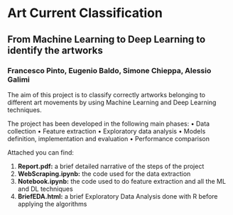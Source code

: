 # Art Current Classification
## From Machine Learning to Deep Learning to identify the artworks
### Francesco Pinto, Eugenio Baldo, Simone Chieppa, Alessio Galimi

The aim of this project is to classify correctly artworks belonging to different art movements by using Machine Learning and Deep Learning techniques.


The project has been developed in the following main phases:
• Data collection
• Feature extraction
• Exploratory data analysis
• Models definition, implementation and evaluation
• Performance comparison


Attached you can find:
1. **Report.pdf:** a brief detailed narrative of the steps of the project
2. **WebScraping.ipynb:** the code used for the data extraction
3. **Notebook.ipynb:** the code used to do feature extraction and all the ML and DL techniques
4. **BriefEDA.html:** a brief Exploratory Data Analysis done with R before applying the algorithms
